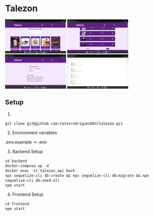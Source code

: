 # Talezon

<img src="./home.png" width=200 /> <img src="./cart.png" width=200 /> <img src="./customer.png" width=200 /> <img src="./api.png" width=200 />

## Setup

1.
```
git clone git@github.com:talesrodriguesDEV/talezon.git
```

2. Environment variables

.env.example -> .env 

3. Backend Setup
```
cd backend
docker-compose up -d
docker exec -it talezon_api bash
npx sequelize-cli db:create && npx sequelize-cli db:migrate && npx sequelize-cli db:seed:all
npm start
```

4. Frontend Setup
```
cd frontend
npm start
```
